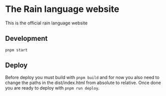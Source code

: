 # The Rain language website

This is the official rain language website

## Development
`pnpm start`

## Deploy
Before deploy you must build with `pnpm build` and for now you also need to change the paths in the dist/index.html from absolute to relative.
Once done you are ready to deploy with `pnpm run deploy`.
